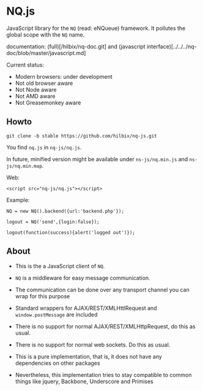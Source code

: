 # NQ.js

JavaScript library for the `NQ` (read: eNQueue) framework.  It pollutes the global scope with the `NQ` name.

documentation: (full)[/hilbix/nq-doc.git] and (javascript interface)[../../../nq-doc/blob/master/javascript.md]

Current status:

- Modern browsers: under development
- Not old browser aware
- Not Node aware
- Not AMD aware
- Not Greasemonkey aware

## Howto

```
git clone -b stable https://github.com/hilbix/nq-js.git
```

You find `nq.js` in `nq-js/nq.js`.

In future, minified version might be available under `ns-js/nq.min.js` and `ns-js/nq.min.map`.

Web:

```
<script src="nq-js/nq.js"></script>
```

Example:

```
NQ = new NQ().backend({url:'backend.php'});

logout = NQ('send',{login:false});

logout(function(success){alert('logged out')});
```

## About

- This is the a JavaScript client of `NQ`.

- `NQ` is a middleware for easy message communication.

- The communication can be done over any transport channel you can wrap for this purpose

- Standard wrappers for AJAX/REST/XMLHttlRequest and `window.postMessage` are included

- There is no support for normal AJAX/REST/XMLHttpRequest, do this as usual.

- There is no support for normal web sockets.  Do this as usual.

- This is a pure implementation, that is, it does not have any dependencies on other packages

- Nevertheless, this implementation tries to stay compatible to common things like jquery, Backbone, Underscore and Primises

